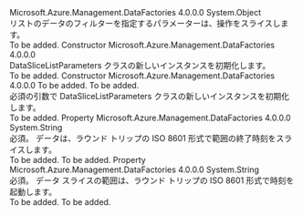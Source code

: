 <Type Name="DataSliceListParameters" FullName="Microsoft.Azure.Management.DataFactories.Models.DataSliceListParameters">
  <TypeSignature Language="C#" Value="public class DataSliceListParameters" />
  <TypeSignature Language="ILAsm" Value=".class public auto ansi beforefieldinit DataSliceListParameters extends System.Object" />
  <TypeSignature Language="DocId" Value="T:Microsoft.Azure.Management.DataFactories.Models.DataSliceListParameters" />
  <TypeSignature Language="VB.NET" Value="Public Class DataSliceListParameters" />
  <TypeSignature Language="F#" Value="type DataSliceListParameters = class" />
  <AssemblyInfo>
    <AssemblyName>Microsoft.Azure.Management.DataFactories</AssemblyName>
    <AssemblyVersion>4.0.0.0</AssemblyVersion>
  </AssemblyInfo>
  <Base>
    <BaseTypeName>System.Object</BaseTypeName>
  </Base>
  <Interfaces />
  <Docs>
    <summary>
            リストのデータのフィルターを指定するパラメーターは、操作をスライスします。
            </summary>
    <remarks>To be added.</remarks>
  </Docs>
  <Members>
    <Member MemberName=".ctor">
      <MemberSignature Language="C#" Value="public DataSliceListParameters ();" />
      <MemberSignature Language="ILAsm" Value=".method public hidebysig specialname rtspecialname instance void .ctor() cil managed" />
      <MemberSignature Language="DocId" Value="M:Microsoft.Azure.Management.DataFactories.Models.DataSliceListParameters.#ctor" />
      <MemberSignature Language="VB.NET" Value="Public Sub New ()" />
      <MemberType>Constructor</MemberType>
      <AssemblyInfo>
        <AssemblyName>Microsoft.Azure.Management.DataFactories</AssemblyName>
        <AssemblyVersion>4.0.0.0</AssemblyVersion>
      </AssemblyInfo>
      <Parameters />
      <Docs>
        <summary>
            DataSliceListParameters クラスの新しいインスタンスを初期化します。
            </summary>
        <remarks>To be added.</remarks>
      </Docs>
    </Member>
    <Member MemberName=".ctor">
      <MemberSignature Language="C#" Value="public DataSliceListParameters (string dataSliceRangeStartTime, string dataSliceRangeEndTime);" />
      <MemberSignature Language="ILAsm" Value=".method public hidebysig specialname rtspecialname instance void .ctor(string dataSliceRangeStartTime, string dataSliceRangeEndTime) cil managed" />
      <MemberSignature Language="DocId" Value="M:Microsoft.Azure.Management.DataFactories.Models.DataSliceListParameters.#ctor(System.String,System.String)" />
      <MemberSignature Language="VB.NET" Value="Public Sub New (dataSliceRangeStartTime As String, dataSliceRangeEndTime As String)" />
      <MemberSignature Language="F#" Value="new Microsoft.Azure.Management.DataFactories.Models.DataSliceListParameters : string * string -&gt; Microsoft.Azure.Management.DataFactories.Models.DataSliceListParameters" Usage="new Microsoft.Azure.Management.DataFactories.Models.DataSliceListParameters (dataSliceRangeStartTime, dataSliceRangeEndTime)" />
      <MemberType>Constructor</MemberType>
      <AssemblyInfo>
        <AssemblyName>Microsoft.Azure.Management.DataFactories</AssemblyName>
        <AssemblyVersion>4.0.0.0</AssemblyVersion>
      </AssemblyInfo>
      <Parameters>
        <Parameter Name="dataSliceRangeStartTime" Type="System.String" />
        <Parameter Name="dataSliceRangeEndTime" Type="System.String" />
      </Parameters>
      <Docs>
        <param name="dataSliceRangeStartTime">To be added.</param>
        <param name="dataSliceRangeEndTime">To be added.</param>
        <summary>
            必須の引数で DataSliceListParameters クラスの新しいインスタンスを初期化します。
            </summary>
        <remarks>To be added.</remarks>
      </Docs>
    </Member>
    <Member MemberName="DataSliceRangeEndTime">
      <MemberSignature Language="C#" Value="public string DataSliceRangeEndTime { get; set; }" />
      <MemberSignature Language="ILAsm" Value=".property instance string DataSliceRangeEndTime" />
      <MemberSignature Language="DocId" Value="P:Microsoft.Azure.Management.DataFactories.Models.DataSliceListParameters.DataSliceRangeEndTime" />
      <MemberSignature Language="VB.NET" Value="Public Property DataSliceRangeEndTime As String" />
      <MemberSignature Language="F#" Value="member this.DataSliceRangeEndTime : string with get, set" Usage="Microsoft.Azure.Management.DataFactories.Models.DataSliceListParameters.DataSliceRangeEndTime" />
      <MemberType>Property</MemberType>
      <AssemblyInfo>
        <AssemblyName>Microsoft.Azure.Management.DataFactories</AssemblyName>
        <AssemblyVersion>4.0.0.0</AssemblyVersion>
      </AssemblyInfo>
      <ReturnValue>
        <ReturnType>System.String</ReturnType>
      </ReturnValue>
      <Docs>
        <summary>
            必須。 データは、ラウンド トリップの ISO 8601 形式で範囲の終了時刻をスライスします。
            </summary>
        <value>To be added.</value>
        <remarks>To be added.</remarks>
      </Docs>
    </Member>
    <Member MemberName="DataSliceRangeStartTime">
      <MemberSignature Language="C#" Value="public string DataSliceRangeStartTime { get; set; }" />
      <MemberSignature Language="ILAsm" Value=".property instance string DataSliceRangeStartTime" />
      <MemberSignature Language="DocId" Value="P:Microsoft.Azure.Management.DataFactories.Models.DataSliceListParameters.DataSliceRangeStartTime" />
      <MemberSignature Language="VB.NET" Value="Public Property DataSliceRangeStartTime As String" />
      <MemberSignature Language="F#" Value="member this.DataSliceRangeStartTime : string with get, set" Usage="Microsoft.Azure.Management.DataFactories.Models.DataSliceListParameters.DataSliceRangeStartTime" />
      <MemberType>Property</MemberType>
      <AssemblyInfo>
        <AssemblyName>Microsoft.Azure.Management.DataFactories</AssemblyName>
        <AssemblyVersion>4.0.0.0</AssemblyVersion>
      </AssemblyInfo>
      <ReturnValue>
        <ReturnType>System.String</ReturnType>
      </ReturnValue>
      <Docs>
        <summary>
            必須。 データ スライスの範囲は、ラウンド トリップの ISO 8601 形式で時刻を起動します。
            </summary>
        <value>To be added.</value>
        <remarks>To be added.</remarks>
      </Docs>
    </Member>
  </Members>
</Type>